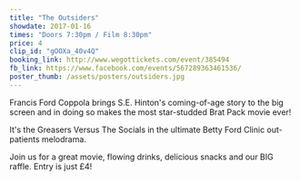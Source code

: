 ```yaml
---
title: "The Outsiders"
showdate: 2017-01-16
times: "Doors 7:30pm / Film 8:30pm"
price: 4
clip_id: "gOOXa_40v4Q"
booking_link: http://www.wegottickets.com/event/385494
fb_link: https://www.facebook.com/events/567289363461536/
poster_thumb: /assets/posters/outsiders.jpg
---
```

Francis Ford Coppola brings S.E. Hinton's coming-of-age story to the big screen and in doing so makes the most star-studded Brat Pack movie ever! 

It's the Greasers Versus The Socials in the ultimate Betty Ford Clinic out-patients melodrama.

Join us for a great movie, flowing drinks, delicious snacks and our BIG raffle. Entry is just £4!